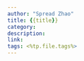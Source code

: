 ```yaml
---
author: "Spread Zhao"
title: {{title}}
category: 
description: 
link: 
tags: <%tp.file.tags%>
---
```

